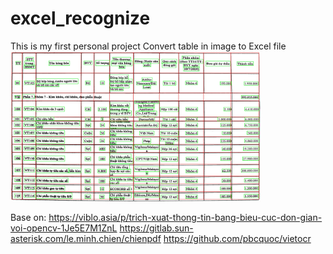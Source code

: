 # excel_recognize
This is my first personal project
Convert table in image to Excel file
<img src="result.jpg" width="400" height="240">

Base on:
  https://viblo.asia/p/trich-xuat-thong-tin-bang-bieu-cuc-don-gian-voi-opencv-1Je5E7M1ZnL
  https://gitlab.sun-asterisk.com/le.minh.chien/chienpdf
  https://github.com/pbcquoc/vietocr
